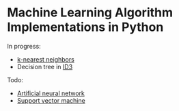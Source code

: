 # Machine Learning Algorithm Implementations in Python

In progress:
* [k-nearest neighbors](https://en.wikipedia.org/wiki/K-nearest_neighbors_algorithm)
* Decision tree in [ID3](https://en.wikipedia.org/wiki/ID3_algorithm)

Todo:
* [Artificial neural network](https://en.wikipedia.org/wiki/Artificial_neural_network)
* [Support vector machine](https://en.wikipedia.org/wiki/Support_vector_machine)
